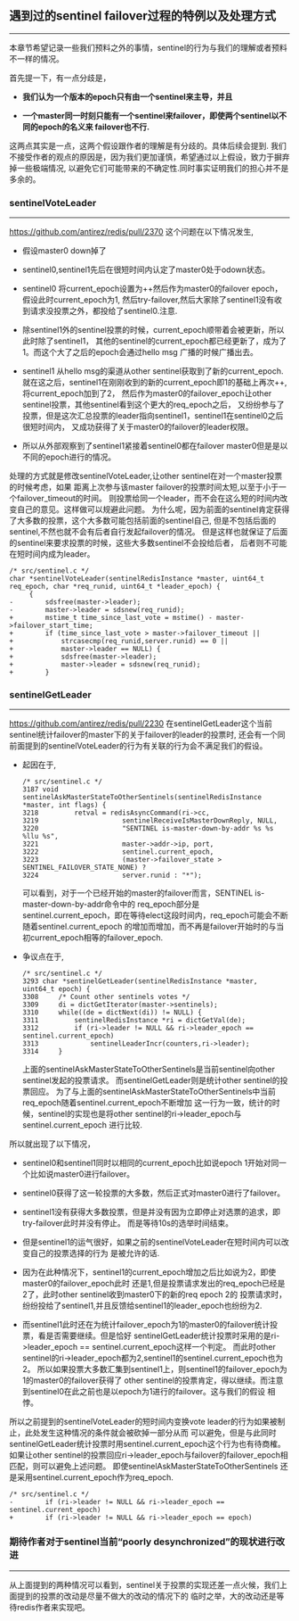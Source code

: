 ## **遇到过的sentinel failover过程的特例以及处理方式**
------------------------------------------------------

本章节希望记录一些我们预料之外的事情，sentinel的行为与我们的理解或者预料不一样的情况。

首先提一下，有一点分歧是，

- **我们认为一个版本的epoch只有由一个sentinel来主导，并且**

- **一个master同一时刻只能有一个sentinel来failover，即使两个sentinel以不同的epoch的名义来
failover也不行.**

这两点其实是一点，这两个假设跟作者的理解是有分歧的。具体后续会提到.
我们不接受作者的观点的原因是，因为我们更加谨慎，希望通过以上假设，致力于摒弃掉一些极端情况,
以避免它们可能带来的不确定性.同时事实证明我们的担心并不是多余的。

### sentinelVoteLeader
----------------------

https://github.com/antirez/redis/pull/2370
这个问题在以下情况发生,

- 假设master0 down掉了

- sentinel0,sentinel1先后在很短时间内认定了master0处于odown状态。

- sentinel0 将current_epoch设置为++然后作为master0的failover epoch，假设此时current_epoch为1,
然后try-failover,然后大家除了sentinel1没有收到请求没投票之外，都投给了sentinel0.注意.

- 除sentinel1外的sentinel投票的时候，current_epoch顺带着会被更新，所以此时除了sentinel1，
其他的sentinel的current_epoch都已经更新了，成为了1。而这个大了之后的epoch会通过hello msg
广播的时候广播出去。

- sentinel1 从hello msg的渠道从other sentinel获取到了新的current_epoch.
就在这之后，sentinel1在刚刚收到的新的current_epoch即1的基础上再次++,将current_epoch加到了2，
然后作为master0的failover_epoch让other sentinel投票，其他sentinel看到这个更大的req_epoch之后，
又纷纷参与了投票，但是这次汇总投票的leader指向sentinel1，sentinel1在sentinel0之后很短时间内，
又成功获得了关于master0的failover的leader权限。

- 所以从外部观察到了sentinel1紧接着sentinel0都在failover
master0但是是以不同的epoch进行的情况。

处理的方式就是修改sentinelVoteLeader,让other sentinel在对一个master投票的时候考虑，如果
距离上次参与该master failover的投票时间太短,以至于小于一个failover_timeout的时间。
则投票给同一个leader，而不会在这么短的时间内改变自己的意见。这样做可以规避此问题。
为什么呢，因为前面的sentinel肯定获得了大多数的投票，这个大多数可能包括前面的sentinel自己,
但是不包括后面的sentinel,不然也就不会有后者自行发起failover的情况。
但是这样也就保证了后面的sentinel来要求投票的时候，这些大多数sentinel不会投给后者，
后者则不可能在短时间内成为leader。

```
/* src/sentinel.c */
char *sentinelVoteLeader(sentinelRedisInstance *master, uint64_t req_epoch, char *req_runid, uint64_t *leader_epoch) {
     {
-        sdsfree(master->leader);
-        master->leader = sdsnew(req_runid);
+        mstime_t time_since_last_vote = mstime() - master->failover_start_time;
+        if (time_since_last_vote > master->failover_timeout ||
+            strcasecmp(req_runid,server.runid) == 0 ||
+            master->leader == NULL) {
+            sdsfree(master->leader);
+            master->leader = sdsnew(req_runid);
+        }
```

### sentinelGetLeader
---------------------

https://github.com/antirez/redis/pull/2230
在sentinelGetLeader这个当前sentinel统计failover的master下的关于failover的leader的投票时,
还会有一个同前面提到的sentinelVoteLeader的行为有关联的行为会不满足我们的假设。

- 起因在于,

    ```
    /* src/sentinel.c */
    3187 void sentinelAskMasterStateToOtherSentinels(sentinelRedisInstance *master, int flags) {
    3218         retval = redisAsyncCommand(ri->cc,
    3219                     sentinelReceiveIsMasterDownReply, NULL,
    3220                     "SENTINEL is-master-down-by-addr %s %s %llu %s",
    3221                     master->addr->ip, port,
    3222                     sentinel.current_epoch,
    3223                     (master->failover_state > SENTINEL_FAILOVER_STATE_NONE) ?
    3224                     server.runid : "*");
    ```

    可以看到，对于一个已经开始的master的failover而言，SENTINEL is-master-down-by-addr命令中的
    req_epoch部分是sentinel.current_epoch，即在等待elect这段时间内，req_epoch可能会不断随着sentinel.current_epoch
    的增加而增加，而不再是failover开始时的与当初current_epoch相等的failover_epoch.

- 争议点在于,

    ```
    /* src/sentinel.c */
    3293 char *sentinelGetLeader(sentinelRedisInstance *master, uint64_t epoch) {
    3308     /* Count other sentinels votes */
    3309     di = dictGetIterator(master->sentinels);
    3310     while((de = dictNext(di)) != NULL) {
    3311         sentinelRedisInstance *ri = dictGetVal(de);
    3312         if (ri->leader != NULL && ri->leader_epoch == sentinel.current_epoch)
    3313             sentinelLeaderIncr(counters,ri->leader);
    3314     }
    ```

    上面的sentinelAskMasterStateToOtherSentinels是当前sentinel向other sentinel发起的投票请求。
    而sentinelGetLeader则是统计other sentinel的投票回应。
    为了与上面的sentinelAskMasterStateToOtherSentinels中当前req_epoch随着sentinel.current_epoch不断增加
    这一行为一致，统计的时候，sentinel的实现也是将other sentinel的ri->leader_epoch与sentinel.current_epoch
    进行比较.

所以就出现了以下情况，

- sentinel0和sentinel1同时以相同的current_epoch比如说epoch 1开始对同一个比如说master0进行failover。

- sentinel0获得了这一轮投票的大多数，然后正式对master0进行了failover。

- sentinel1没有获得大多数投票，但是并没有因为立即停止对选票的追求，即try-failover此时并没有停止。
而是等待10s的选举时间结束。

- 但是sentinel1的运气很好，如果之前的sentinelVoteLeader在短时间内可以改变自己的投票选择的行为
是被允许的话.

- 因为在此种情况下，sentinel1的current_epoch增加之后比如说为2，即使master0的failover_epoch此时
还是1,但是投票请求发出的req_epoch已经是2了，此时other sentinel收到master0下的新的req epoch 2的
投票请求时，纷纷投给了sentinel1,并且反馈给sentinel1的leader_epoch也纷纷为2.

- 而sentinel1此时还在为统计failover_epoch为1的master0的failover统计投票，看是否需要继续。但是恰好
sentinelGetLeader统计投票时采用的是ri->leader_epoch == sentinel.current_epoch这样一个判定。
而此时other sentinel的ri->leader_epoch都为2,sentinel1的sentinel.current_epoch也为2。
所以如果投票大多数汇集到sentinel1上，则sentinel1的failover_epoch为1的master0的failover获得了
other sentinel的投票肯定，得以继续。而注意到sentinel0在此之前也是以epoch为1进行的failover。这与我们的假设
相悖。

所以之前提到的sentinelVoteLeader的短时间内变换vote leader的行为如果被制止，此处发生这种情况的条件就会被砍掉一部分从而
可以避免，但是与此同时sentinelGetLeader统计投票时用sentinel.current_epoch这个行为也有待商榷。
如果让other sentinel的投票回应ri->leader_epoch与failover的failover_epoch相匹配，则可以避免上述问题。
即使sentinelAskMasterStateToOtherSentinels
还是采用sentinel.current_epoch作为req_epoch.

```
/* src/sentinel.c */
-        if (ri->leader != NULL && ri->leader_epoch == sentinel.current_epoch)
+        if (ri->leader != NULL && ri->leader_epoch == epoch)
```


### 期待作者对于sentinel当前“poorly desynchronized”的现状进行改进
-----------------------------------------------------------------

从上面提到的两种情况可以看到，sentinel关于投票的实现还差一点火候，我们上面提到的投票的改动是尽量不做大的改动的情况下的
临时之举，大的改动还是等待redis作者来实现吧。
